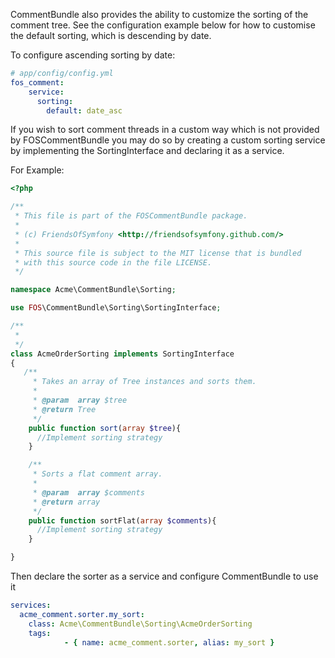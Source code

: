 CommentBundle also provides the ability to customize the sorting of the comment tree. 
See the configuration example below for how to customise the default sorting, which is descending by date.

To configure ascending sorting by date:

``` yaml
# app/config/config.yml
fos_comment:
    service:
      sorting:
        default: date_asc
```


If you wish to sort comment threads in a custom way which is not provided by FOSCommentBundle you may
do so by creating a custom sorting service by implementing the SortingInterface and declaring it as a service.

For Example:

``` php
<?php

/**
 * This file is part of the FOSCommentBundle package.
 *
 * (c) FriendsOfSymfony <http://friendsofsymfony.github.com/>
 *
 * This source file is subject to the MIT license that is bundled
 * with this source code in the file LICENSE.
 */

namespace Acme\CommentBundle\Sorting;

use FOS\CommentBundle\Sorting\SortingInterface;

/**
 *
 */
class AcmeOrderSorting implements SortingInterface
{
   /**
     * Takes an array of Tree instances and sorts them.
     *
     * @param  array $tree
     * @return Tree
     */
    public function sort(array $tree){
      //Implement sorting strategy
    }

    /**
     * Sorts a flat comment array.
     *
     * @param  array $comments
     * @return array
     */
    public function sortFlat(array $comments){
      //Implement sorting strategy
    }

}
```

Then declare the sorter as a service and configure CommentBundle to use it


``` yaml
services:
  acme_comment.sorter.my_sort:
    class: Acme\CommentBundle\Sorting\AcmeOrderSorting
    tags:
            - { name: acme_comment.sorter, alias: my_sort }
```
